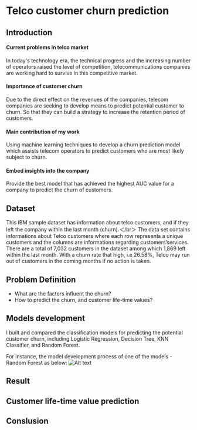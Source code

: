 # Telco customer churn prediction

## Introduction 

#### Current problems in telco market
In today's technology era, the technical progress and the increasing number of operators raised the level of competition, 
telecommunications companies are working hard to survive in this competitive market.

#### Importance of customer churn
Due to the direct effect on the revenues of the companies, telecom companies are seeking to develop means to predict potential customer to churn. So that they can build a strategy to increase the retention period of customers.

#### Main contribution of my work
Using machine learning techniques to develop a churn prediction model which assists telecom operators to predict customers who are most likely subject to churn.

#### Embed insights into the company
Provide the best model that has achieved the highest AUC value for a company to predict the churn of customers.

## Dataset

This IBM sample dataset has information about telco customers, and if they left the company within the last month (churn).＜/br＞
The data set contains informations about Telco customers where each row represents a unique customers and the columns are informations regarding customers’services.
There are a total of 7,032 customers in the dataset among which 1,869 left within the last month.
With a churn rate that high, i.e 26.58%, Telco may run out of customers in the coming months if no action is taken.

## Problem Definition

- What are the factors influent the churn?
- How to predict the churn, and customer life-time values?

## Models development  

I built and compared the classification models for predicting the potential customer churn, including Logistic Regression, Decision Tree, KNN Classifier, and Random Forest.

For instance, the model development process of one of the models - Random Forest as below:
![Alt text](https://github.com/miayuxin/machine-learning-project/blob/master/Telco%20customer%20churn%20prediction/Image/rf_process.png)

## Result 





## Customer life-time value prediction




## Conslusion 
